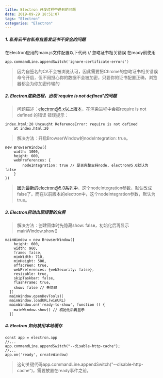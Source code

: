 ```yaml
---
title: Electron 开发过程中遇到的问题
date: 2019-09-29 18:51:07
tags: "Electron"
categories: "Electron"
---
```


##### 1. 私有云平台私有自签发证书不安全的问题
在Electron应用的main.js文件配置以下代码
// 忽略证书相关错误 在ready前使用

```
app.commandLine.appendSwitch('ignore-certificate-errors')
```


> 因为自签名的CA不会被浏览认可，因此需要把Chrome的忽略证书相关错误命令开启，但不用担心你的数据不会被加密，只要你的证书配置正确，浏览器都会为你加密传输的


##### 2. Electron渲染进程，出现‘require is not defined’的问题
> 问题描述：electron@5.x以上版本，在渲染进程中会报require is not defined 的错误
错误提示：

```
index.html:20 Uncaught ReferenceError: require is not defined
    at index.html:20
```



> 解决方法：开启BrowserWindow的nodeIntegration: true。

```
new BrowserWindow({
    width: 1000,
    height: 600,
    webPreferences: {
        nodeIntegration: true // 是否完整支持node, electron@5.0默认为false
    }
})
```


> 因为最新的electron@5.0系列中，这个nodeIntegration参数，默认改成false了。而在以前版本的electron中，这个nodeIntegration参数，默认为true。

##### 3. Electron启动出现短暂的白屏
> 解决方法：创建窗体时先隐藏show: false，初始化后再显示 mainWindow.show()

```
mainWindow = new BrowserWindow({
    height: 600,
    width: 960,
    frame: false,
    minWidth: 710,
    minHeight: 500,
    offscreen: true,
    webPreferences: {webSecurity: false},
    resizable: true,
    skipTaskbar: false,
    flashFrame: true,
    show: false // 先隐藏
  })
  mainWindow.openDevTools()
  mainWindow.loadURL(winURL)
  mainWindow.on('ready-to-show', function () {
    mainWindow.show() // 初始化后再显示
  })
```


##### 4. Electron 如何禁用本地缓存

```
const app = electron.app
//...
app.commandLine.appendSwitch("--disable-http-cache");
//...
app.on('ready', createWindow)
```

> 这句关键代码app.commandLine.appendSwitch("--disable-http-cache")，需要放置在ready事件之前。

